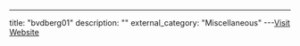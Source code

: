 ---
title: "bvdberg01"
description: ""
external_category: "Miscellaneous"
---[Visit Website](https://github.com/bvdberg01)

